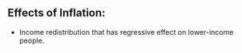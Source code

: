 ## Effects of Inflation:
- Income redistribution that has regressive effect on lower-income people.
